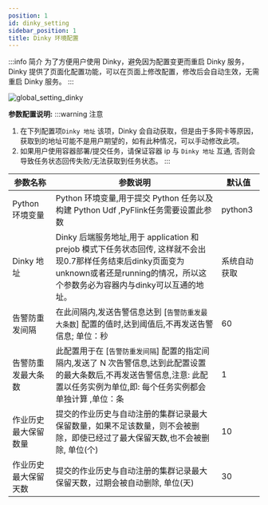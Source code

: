 ```yaml
---
position: 1
id: dinky_setting
sidebar_position: 1
title: Dinky 环境配置
---
```


:::info 简介
为了方便用户使用 Dinky，避免因为配置变更而重启 Dinky 服务，Dinky 提供了页面化配置功能，可以在页面上修改配置，修改后会自动生效，无需重启
Dinky 服务。
:::

![global_setting_dinky](http://pic.dinky.org.cn/dinky/docs/zh-CN/user_guide/system_setting/global_settings/dinky_setting/global_setting_dinky.png)

**参数配置说明:**
:::warning 注意
1. 在下列配置项`Dinky 地址` 该项，Dinky 会自动获取，但是由于多网卡等原因，获取到的地址可能不是用户期望的，如有此种情况，可以手动修改此项。
2. 如果用户使用容器部署/提交任务，请保证容器 ip 与 `Dinky 地址` 互通, 否则会导致任务状态回传失败/无法获取到任务状态。
:::

| 参数名称        | 参数说明                                                                                                                       | 默认值     |
|-------------|----------------------------------------------------------------------------------------------------------------------------|---------| 
| Python 环境变量 | Python 环境变量,用于提交 Python 任务以及构建 Python Udf ,PyFlink任务需要设置此参数                                                                | python3 |
| Dinky 地址    | Dinky 后端服务地址,用于 application 和 prejob 模式下任务状态回传, 这样就不会出现0.7那样任务结束后dinky页面变为unknown或者还是running的情况，所以这个参数务必为容器内与dinky可以互通的地址。 | 系统自动获取  |
| 告警防重发间隔     | 在此间隔内,发送告警信息达到 [`告警防重发最大条数`] 配置的值时,达到阈值后,不再发送告警信息; 单位：秒                                                                    | 60      |
| 告警防重发最大条数   | 此配置用于在 [`告警防重发间隔`] 配置的指定间隔内,发送了 N 次告警信息,达到此配置设置的最大条数后,不再发送告警信息,注意: 此配置以任务实例为单位,即: 每个任务实例都会单独计算 ,单位：条                       | 1       |
| 作业历史最大保留数量  | 提交的作业历史与自动注册的集群记录最大保留数量，如果不足该数量，则不会被删除，即使已经过了最大保留天数,也不会被删除, 单位(个)                                                          | 10      |
| 作业历史最大保留天数  | 提交的作业历史与自动注册的集群记录最大保留天数，过期会被自动删除, 单位(天)                                                                                    | 30      |

